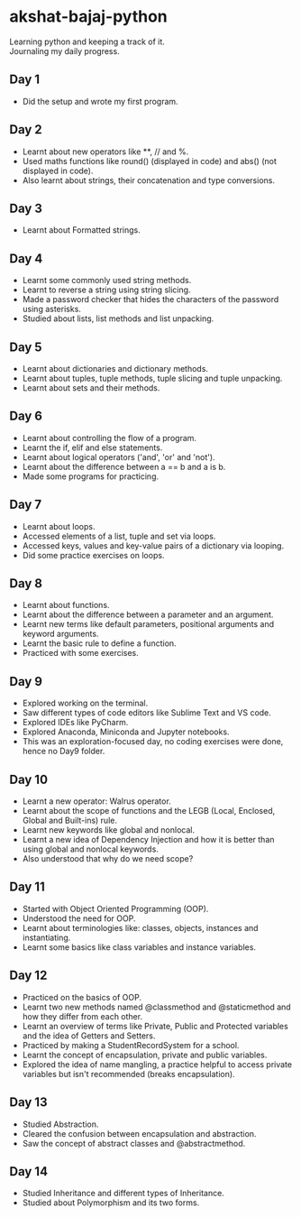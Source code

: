 # akshat-bajaj-python

Learning python and keeping a track of it.
<br>
Journaling my daily progress.

## Day 1

- Did the setup and wrote my first program.

## Day 2

- Learnt about new operators like \*\*, // and %.
- Used maths functions like round() (displayed in code) and abs() (not displayed in code).
- Also learnt about strings, their concatenation and type conversions.

## Day 3

- Learnt about Formatted strings.

## Day 4

- Learnt some commonly used string methods.
- Learnt to reverse a string using string slicing.
- Made a password checker that hides the characters of the password using asterisks.
- Studied about lists, list methods and list unpacking.

## Day 5

- Learnt about dictionaries and dictionary methods.
- Learnt about tuples, tuple methods, tuple slicing and tuple unpacking.
- Learnt about sets and their methods.

## Day 6

- Learnt about controlling the flow of a program.
- Learnt the if, elif and else statements.
- Learnt about logical operators ('and', 'or' and 'not').
- Learnt about the difference between a == b and a is b.
- Made some programs for practicing.

## Day 7

- Learnt about loops.
- Accessed elements of a list, tuple and set via loops.
- Accessed keys, values and key-value pairs of a dictionary via looping.
- Did some practice exercises on loops.

## Day 8

- Learnt about functions.
- Learnt about the difference between a parameter and an argument.
- Learnt new terms like default parameters, positional arguments and keyword arguments.
- Learnt the basic rule to define a function.
- Practiced with some exercises.

## Day 9

- Explored working on the terminal.
- Saw different types of code editors like Sublime Text and VS code.
- Explored IDEs like PyCharm.
- Explored Anaconda, Miniconda and Jupyter notebooks.
- This was an exploration-focused day, no coding exercises were done, hence no Day9 folder.

## Day 10

- Learnt a new operator: Walrus operator.
- Learnt about the scope of functions and the LEGB (Local, Enclosed, Global and Built-ins) rule.
- Learnt new keywords like global and nonlocal.
- Learnt a new idea of Dependency Injection and how it is better than using global and nonlocal keywords.
- Also understood that why do we need scope?

## Day 11

- Started with Object Oriented Programming (OOP).
- Understood the need for OOP.
- Learnt about terminologies like: classes, objects, instances and instantiating.
- Learnt some basics like class variables and instance variables.

## Day 12

- Practiced on the basics of OOP.
- Learnt two new methods named @classmethod and @staticmethod and how they differ from each other.
- Learnt an overview of terms like Private, Public and Protected variables and the idea of Getters and Setters.
- Practiced by making a StudentRecordSystem for a school.
- Learnt the concept of encapsulation, private and public variables.
- Explored the idea of name mangling, a practice helpful to access private variables but isn't recommended (breaks encapsulation).

## Day 13

- Studied Abstraction.
- Cleared the confusion between encapsulation and abstraction.
- Saw the concept of abstract classes and @abstractmethod.

## Day 14

- Studied Inheritance and different types of Inheritance.
- Studied about Polymorphism and its two forms.
